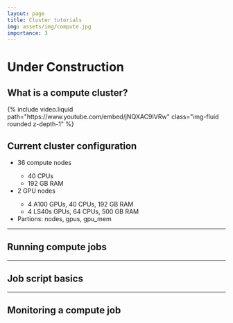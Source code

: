 ```yaml
---
layout: page
title: Cluster tutorials
img: assets/img/compute.jpg
importance: 3
---
```


# Under Construction

## What is a compute cluster?

<div class="row mt-3">
    <div class="col-sm mt-3 mt-md-0">
        {% include video.liquid path="https://www.youtube.com/embed/jNQXAC9IVRw" class="img-fluid rounded z-depth-1" %}
    </div>
    <div class="col-sm mt-3 mt-md-0">
        <h2>Current cluster configuration</h2>
        <ul>
        <li>36 compute nodes</li>
            <ul>
            <li>40 CPUs</li>
            <li>192 GB RAM</li>
            </ul>
        <li>2 GPU nodes</li>
            <ul>
            <li>4 A100 GPUs, 40 CPUs, 192 GB RAM</li>
            <li>4 LS40s GPUs, 64 CPUs, 500 GB RAM</li>
            </ul>
        <li>Partions: nodes, gpus, gpu_mem</li>
        </ul>
    </div>
</div>

---
## Running compute jobs

---
## Job script basics

---
## Monitoring a compute job